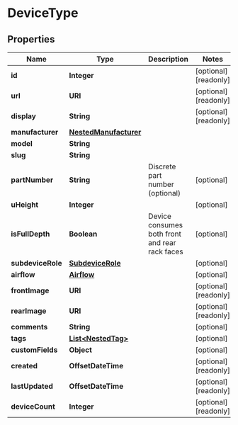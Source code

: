 

# DeviceType


## Properties

| Name | Type | Description | Notes |
|------------ | ------------- | ------------- | -------------|
|**id** | **Integer** |  |  [optional] [readonly] |
|**url** | **URI** |  |  [optional] [readonly] |
|**display** | **String** |  |  [optional] [readonly] |
|**manufacturer** | [**NestedManufacturer**](NestedManufacturer.md) |  |  |
|**model** | **String** |  |  |
|**slug** | **String** |  |  |
|**partNumber** | **String** | Discrete part number (optional) |  [optional] |
|**uHeight** | **Integer** |  |  [optional] |
|**isFullDepth** | **Boolean** | Device consumes both front and rear rack faces |  [optional] |
|**subdeviceRole** | [**SubdeviceRole**](SubdeviceRole.md) |  |  [optional] |
|**airflow** | [**Airflow**](Airflow.md) |  |  [optional] |
|**frontImage** | **URI** |  |  [optional] [readonly] |
|**rearImage** | **URI** |  |  [optional] [readonly] |
|**comments** | **String** |  |  [optional] |
|**tags** | [**List&lt;NestedTag&gt;**](NestedTag.md) |  |  [optional] |
|**customFields** | **Object** |  |  [optional] |
|**created** | **OffsetDateTime** |  |  [optional] [readonly] |
|**lastUpdated** | **OffsetDateTime** |  |  [optional] [readonly] |
|**deviceCount** | **Integer** |  |  [optional] [readonly] |



